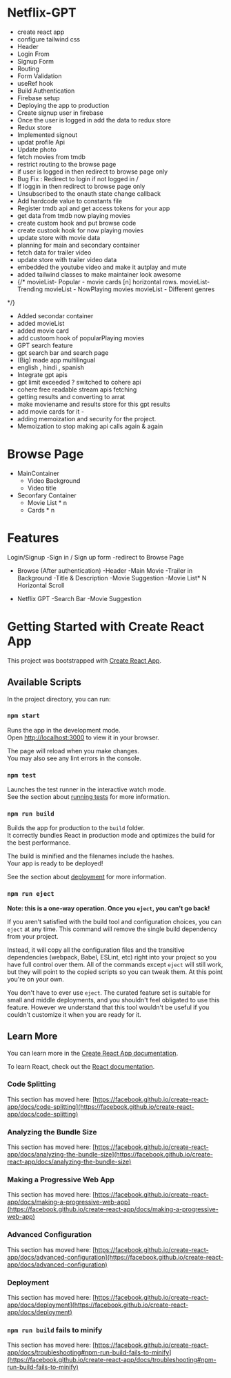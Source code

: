 # Netflix-GPT

- create react app
- configure tailwind css
- Header
- Login From
- Signup Form
- Routing
- Form Validation 
- useRef hook
- Build Authentication
- Firebase setup
- Deploying the app to production
- Create signup user in firebase
- Once the user is logged in add the data to redux store
- Redux store
- Implemented signout
- updat profile Api
- Update photo
- fetch movies from tmdb
- restrict routing to the browse page
- if user is logged in then redirect to browse page only
- Bug Fix : Redirect to login if not logged in / 
- If loggin in then redirect to browse page only
- Unsubscribed to the onauth state change callback
- Add hardcode value to constants file
- Register tmdb api and get access tokens for your app
- get data from tmdb now playing movies 
- create custom hook and put browse code
- create custook hook for now playing movies
- update store with movie data
- planning for main and secondary container
- fetch data for trailer video
- update store with trailer video data
- embedded the youtube video and make it autplay and mute
- added tailwind classes to make maintainer look awesome
-  {/* 
     movieList- Popular
       - movie cards [n] horizontal rows.
     movieList- Trending
     movieList - NowPlaying movies
     movieList - Different genres

*/}
- Added secondar container
- added movieList
- added movie card
- add custoom hook of popularPlaying movies
- GPT search feature 
- gpt search bar and search page
- (Big) made app multilingual
- english , hindi , spanish 
- Integrate gpt apis
- gpt limit exceeded ? switched to cohere api
- cohere free readable stream apis fetching
- getting results and converting to arrat
- make moviename and results store for this gpt results
- add movie cards for it - 
- adding memoization and security for the project.
- Memoization to stop making api calls again & again

# Browse Page
- MainContainer
    - Video Background
    - Video title
- Seconfary Container
    - Movie List * n
    - Cards * n

# Features
Login/Signup
 -Sign in / Sign up form
 -redirect to Browse Page
 
- Browse (After authentication)
    -Header
    -Main Movie
        -Trailer in Background
        -Title & Description
        -Movie Suggestion
            -Movie List* N Horizontal Scroll
        
- Netflix GPT
    -Search Bar
    -Movie Suggestion







# Getting Started with Create React App

This project was bootstrapped with [Create React App](https://github.com/facebook/create-react-app).

## Available Scripts

In the project directory, you can run:

### `npm start`

Runs the app in the development mode.\
Open [http://localhost:3000](http://localhost:3000) to view it in your browser.

The page will reload when you make changes.\
You may also see any lint errors in the console.

### `npm test`

Launches the test runner in the interactive watch mode.\
See the section about [running tests](https://facebook.github.io/create-react-app/docs/running-tests) for more information.

### `npm run build`

Builds the app for production to the `build` folder.\
It correctly bundles React in production mode and optimizes the build for the best performance.

The build is minified and the filenames include the hashes.\
Your app is ready to be deployed!

See the section about [deployment](https://facebook.github.io/create-react-app/docs/deployment) for more information.

### `npm run eject`

**Note: this is a one-way operation. Once you `eject`, you can't go back!**

If you aren't satisfied with the build tool and configuration choices, you can `eject` at any time. This command will remove the single build dependency from your project.

Instead, it will copy all the configuration files and the transitive dependencies (webpack, Babel, ESLint, etc) right into your project so you have full control over them. All of the commands except `eject` will still work, but they will point to the copied scripts so you can tweak them. At this point you're on your own.

You don't have to ever use `eject`. The curated feature set is suitable for small and middle deployments, and you shouldn't feel obligated to use this feature. However we understand that this tool wouldn't be useful if you couldn't customize it when you are ready for it.

## Learn More

You can learn more in the [Create React App documentation](https://facebook.github.io/create-react-app/docs/getting-started).

To learn React, check out the [React documentation](https://reactjs.org/).

### Code Splitting

This section has moved here: [https://facebook.github.io/create-react-app/docs/code-splitting](https://facebook.github.io/create-react-app/docs/code-splitting)

### Analyzing the Bundle Size

This section has moved here: [https://facebook.github.io/create-react-app/docs/analyzing-the-bundle-size](https://facebook.github.io/create-react-app/docs/analyzing-the-bundle-size)

### Making a Progressive Web App

This section has moved here: [https://facebook.github.io/create-react-app/docs/making-a-progressive-web-app](https://facebook.github.io/create-react-app/docs/making-a-progressive-web-app)

### Advanced Configuration

This section has moved here: [https://facebook.github.io/create-react-app/docs/advanced-configuration](https://facebook.github.io/create-react-app/docs/advanced-configuration)

### Deployment

This section has moved here: [https://facebook.github.io/create-react-app/docs/deployment](https://facebook.github.io/create-react-app/docs/deployment)

### `npm run build` fails to minify

This section has moved here: [https://facebook.github.io/create-react-app/docs/troubleshooting#npm-run-build-fails-to-minify](https://facebook.github.io/create-react-app/docs/troubleshooting#npm-run-build-fails-to-minify)
